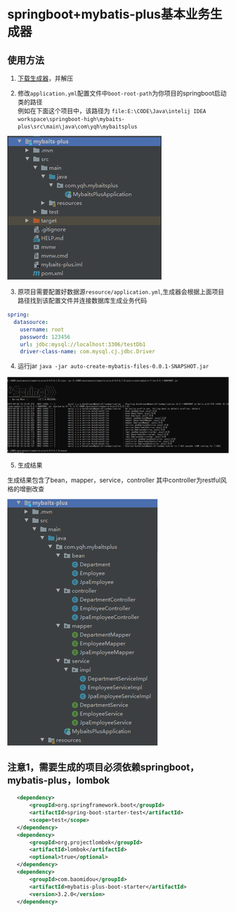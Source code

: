 # springboot+mybatis-plus基本业务生成器

## 使用方法
 
 1. [下载生成器](https://github.com/oleolema/mybatis-plus-generator/releases/download/1.0.0/mybaits-plus.zip)，并解压
 
 2. 修改`application.yml`配置文件中`boot-root-path`为你项目的springboot启动类的路径  
 例如在下面这个项目中，该路径为 `file:E:\CODE\Java\intelij IDEA workspace\springboot-high\mybaits-plus\src\main\java\com\yqh\mybaitsplus`  
 
 ![](https://raw.githubusercontent.com/oleolema/mybatis-plus-generator/img/QQ截图20190928160025.png)
 
 3. 原项目需要配置好数据源`resource/application.yml`,生成器会根据上面项目路径找到该配置文件并连接数据库生成业务代码
 
```yaml
spring:
  datasource:
    username: root
    password: 123456
    url: jdbc:mysql://localhost:3306/testDb1
    driver-class-name: com.mysql.cj.jdbc.Driver
```
 4. 运行jar `java -jar auto-create-mybatis-files-0.0.1-SNAPSHOT.jar`  
 
 ![](https://raw.githubusercontent.com/oleolema/mybatis-plus-generator/img/20190928155507.png)
 
 5. 生成结果  
 
   生成结果包含了bean，mapper，service，controller  其中controller为restful风格的增删改查
 
 ![](https://raw.githubusercontent.com/oleolema/mybatis-plus-generator/img/QQ截图20190928161941.png)
 
 ## 注意1，需要生成的项目必须依赖springboot，mybatis-plus，lombok
 
 ```xml
    <dependency>
        <groupId>org.springframework.boot</groupId>
        <artifactId>spring-boot-starter-test</artifactId>
        <scope>test</scope>
    </dependency>
    <dependency>
        <groupId>org.projectlombok</groupId>
        <artifactId>lombok</artifactId>
        <optional>true</optional>
    </dependency>
    <dependency>
        <groupId>com.baomidou</groupId>
        <artifactId>mybatis-plus-boot-starter</artifactId>
        <version>3.2.0</version>
    </dependency>
```

